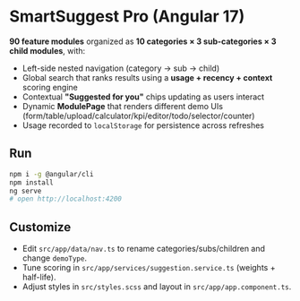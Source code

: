 # SmartSuggest Pro (Angular 17)

**90 feature modules** organized as **10 categories × 3 sub-categories × 3 child modules**, with:
- Left-side nested navigation (category → sub → child)
- Global search that ranks results using a **usage + recency + context** scoring engine
- Contextual **"Suggested for you"** chips updating as users interact
- Dynamic **ModulePage** that renders different demo UIs (form/table/upload/calculator/kpi/editor/todo/selector/counter)
- Usage recorded to `localStorage` for persistence across refreshes

## Run
```bash
npm i -g @angular/cli
npm install
ng serve
# open http://localhost:4200
```

## Customize
- Edit `src/app/data/nav.ts` to rename categories/subs/children and change `demoType`.
- Tune scoring in `src/app/services/suggestion.service.ts` (weights + half-life).
- Adjust styles in `src/styles.scss` and layout in `src/app/app.component.ts`.
